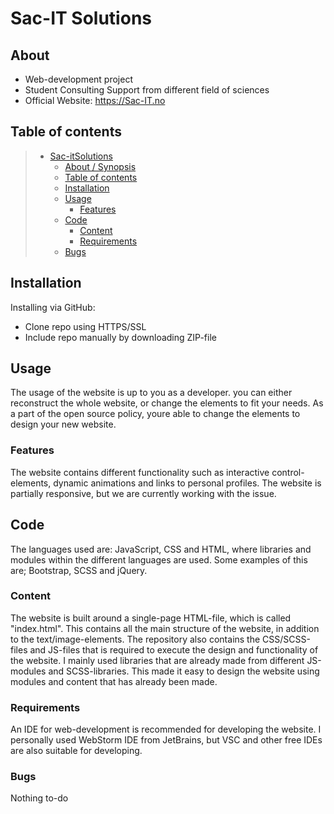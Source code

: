 # Sac-IT Solutions

## About

* Web-development project
* Student Consulting Support from different field of sciences
* Official Website: https://Sac-IT.no

## Table of contents

> * [Sac-itSolutions](#title--repository-name)
>   * [About / Synopsis](#about--synopsis)
>   * [Table of contents](#table-of-contents)
>   * [Installation](#installation)
>   * [Usage](#usage)
>     * [Features](#features)
>   * [Code](#code)
>     * [Content](#content)
>     * [Requirements](#requirements)
>   * [Bugs](#bugs)

## Installation

Installing via GitHub:

* Clone repo using HTTPS/SSL
* Include repo manually by downloading ZIP-file

## Usage
The usage of the website is up to you as a developer. you can either reconstruct the whole website, or change the elements to fit your needs. As a part of the open source policy, youre able to change the elements to design your new website.


### Features
The website contains different functionality such as interactive control-elements, dynamic animations and links to personal profiles. The website is partially responsive, but we are currently working with the issue.


## Code
The languages used are: JavaScript, CSS and HTML, where libraries and modules within the different languages are used. Some examples of this are; Bootstrap, SCSS and jQuery.

### Content

The website is built around a single-page HTML-file, which is called "index.html". This contains all the main structure of the website, in addition to the text/image-elements.
The repository also contains the CSS/SCSS-files and JS-files that is required to execute the design and functionality of the website.
I mainly used libraries that are already made from different JS-modules and SCSS-libraries. This made it easy to design the website using modules and content that has already been made. 

### Requirements

An IDE for web-development is recommended for developing the website. I personally used WebStorm IDE from JetBrains, but VSC and other free IDEs are also suitable for developing.


### Bugs

Nothing to-do
